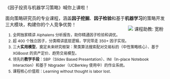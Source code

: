 <div class="admonition tip">
<style>
    ol>li {
        font-size: 12px;
        margin: 0;
        line-height: 1.2rem;
    }
</style>
<p class="admonition-title">《因子投资与机器学习策略》喊你上课啦！</p>
<p>面向策略研究员的专业课程，涵盖<b>因子挖掘</b>、<b>因子检验</b>和基于<b>机器学习</b>的策略开发三大模块，构建你的个人竞争优势！</p>

<ol>
<div style="text-align:center;width:120px;float:right;margin-top:-20px">
<img src="https://images.jieyu.ai/images/hot/quantfans.png"/>
<span>课程助教: 宽粉</span>
</div>

<li>全网独家精讲 Alphalens 分析报告，助你精通因子检验和调优。</li>
<li>超 400 个独立因子，分类精讲底层逻辑，学完带走 350+ 因子实现。</li>
<li>三大<b>实用模型</b>，奠定未来研究框架：聚类算法搜索配对交易标的（中性策略核心）、基于 XGBoost 的资产定价、趋势交易模型。</li>
<li>领先的<b>教学手段</b>：SBP（Slidev Based Presentation）、INI（In-place Notebook Interaction）和基于 Nbgrader（UCBerkley 使用中）的作业系统。</li>
<li>课程核心价值观：Learning without thought is labor lost.</li>
</ol>

<!-- <hr style="border-bottom:1px solid #ccc;height:1px;width:20%">
<p style="font-size:10px !important">1. 示例模型思路新颖。未来一段时间，你都可以围绕这些模型增加因子、优化参数，构建出领先的量化策略系统。</p> -->
</div>
